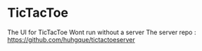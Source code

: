 # TicTacToe
The UI for TicTacToe
Wont run without a server
The server repo : https://github.com/huhgque/tictactoeserver

